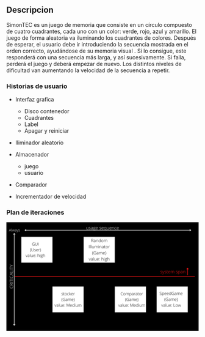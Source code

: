 ## Descripcion

SimonTEC es un juego de memoria que consiste en un círculo compuesto de cuatro cuadrantes, cada
uno con un color: verde, rojo, azul y amarillo. El juego de forma aleatoria va iluminando los
cuadrantes de colores. Después de esperar, el usuario debe ir introduciendo la secuencia mostrada en el
orden correcto, ayudándose de su memoria visual . Si lo consigue, este responderá con una secuencia más larga, y así sucesivamente. Si
falla, perderá el juego y deberá empezar de nuevo.
Los distintos niveles de dificultad van aumentando la velocidad de la secuencia a repetir.

### Historias de usuario

- Interfaz grafica
    - Disco contenedor
    - Cuadrantes
    - Label
    - Apagar y reiniciar
    
- Iliminador aleatorio

- Almacenador
    - juego
    - usuario
    
- Comparador

- Incrementador de velocidad

### Plan de iteraciones


![alt text][logo1]

[logo1]: https://github.com/juanda0712/SimonTec/raw/gh-pages/planIteraciones.png "Logo Title Text 2"

